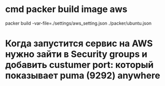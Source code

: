 # cmd packer build image aws
 packer build -var-file=./settings/aws_setting.json ./packer/ubuntu.json
# Когда запустится сервис на AWS нужно зайти в Security groups и добавить custumer port: который показывает puma (9292) anywhere 
